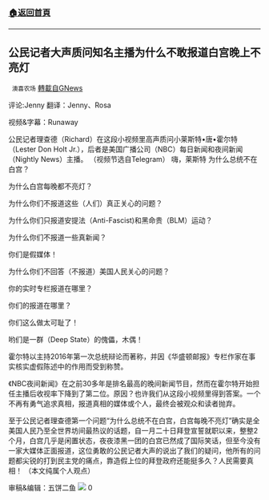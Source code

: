 ###  [:house:返回首頁](https://github.com/ourhimalayas/txt)
---

## 公民记者大声质问知名主播为什么不敢报道白宫晚上不亮灯
` 澳喜农场` [轉載自GNews](https://gnews.org/zh-hans/1013141/)

评论:Jenny 翻译：Jenny、Rosa

视频&字幕：Runaway

公民记者理查德（Richard）在这段小视频里高声质问小莱斯特•唐•霍尔特（Lester Don Holt Jr.），后者是美国广播公司（NBC）每日新闻和夜间新闻（Nightly News）主播。
（视频节选自Telegram）
嗨，莱斯特
为什么总统不在白宫？

为什么白宫每晚都不亮灯？

为什么你们不报道这些（人们）真正关心的问题？

为什么你们只报道安提法（Anti-Fascist)和黑命贵（BLM）运动？

为什么你们不报道一些真新闻？

你们是假媒体！

为什么你们不回答（不报道）美国人民关心的问题？

你的实时专栏报道在哪里？

你们的报道在哪里？

你们这么做太可耻了！

哟们是一群（Deep State）的傀儡，木偶！

霍尔特以主持2016年第一次总统辩论而著称，并因《华盛顿邮报》专栏作家在事实核实虚假陈述中的作用而受到称赞。

《NBC夜间新闻》在之前30多年是排名最高的晚间新闻节目，然而在霍尔特开始担任主播后收视率下降到了第二位。原因？也许我们从这段小视频里得到答案。一个不再有勇气追求真相，报道真相的媒体或个人，最终会被观众和读者抛弃。

至于公民记者理查德第一个问题“为什么总统不在白宫，白宫每晚不亮灯”确实是全美国人民乃至全世界坊间最热议的话题，自一月二十日拜登宣誓就职以来，整整2个月，白宫几乎是闲置状态，夜夜漆黑一团的白宫已然成了国际笑话，但至今没有一家大媒体正面报道，这位勇敢的公民记者大声的说出了我们的疑问，他所有的问题都尖锐的打到民主党的痛点，靠造假上位的拜登政府还能挺多久？人民需要真相！
（本文纯属个人观点）

审稿&编辑：五饼二鱼
![]()![](https://gnews.org/wp-content/uploads/2021/03/1-澳喜Logo-3.jpeg)
0
